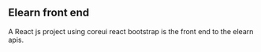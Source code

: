 ## Elearn front end

A React js project using coreui react bootstrap is the front end to the elearn apis.
